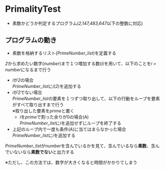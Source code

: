 # PrimalityTest
- 素数かどうか判定するプログラム(*2,147,483,647*以下の整数に対応)
## プログラムの動き
- 素数を格納するリスト(*PrimeNumber_list*)を定義する  

*2*から求めたい数字(*number*)まで１つ増加する数(*i*)を用いて、以下のことを*i = number*になるまで行う
- *i*が*2*の場合  
 *PrimeNumber_list*に*i*(*2*)を追加する
 - *i*が*2*でない場合  
 *PrimeNumber_list*の要素を１つずつ取り出して、以下の行動をループを要素がすべて取り出すまで行う  
 ※取り出した要素を*prime*と置く
   - *i*を*prime*で割った余りが0の場合(A)  
   *PrimeNumber_list*に*i*を追加せずにループを終了する  
- 上記のループ内で一度も条件(A)に当てはまらなかった場合
 *PrimeNumber_list*に*i*を追加する
   
 *PrimeNumber_list*が*number*を含んでいるかを見て、含んでいるなら**素数**、含んでいないなら**素数でない**と出力する
 
※ただし、この方法では、数字が大きくなると時間がかかりてしまう  
